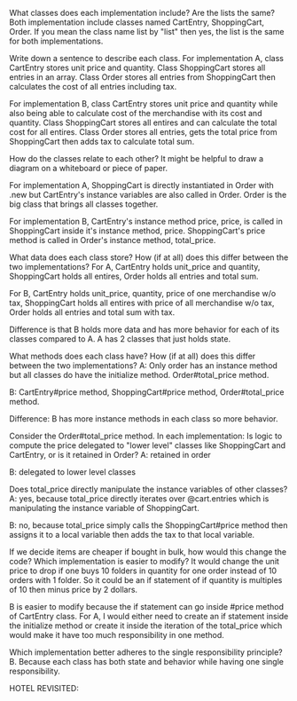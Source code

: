 What classes does each implementation include? Are the lists the same?
  Both implementation include classes named CartEntry, ShoppingCart, Order. If you mean the class name list by "list" then yes, the list is the same for both implementations.

Write down a sentence to describe each class.
  For implementation A, class CartEntry stores unit price and quantity. Class ShoppingCart stores all entries in an array. Class Order stores all entries from ShoppingCart then calculates the cost of all entries including tax.

  For implementation B, class CartEntry stores unit price and quantity while also being able to calculate cost of the merchandise with its cost and quantity. Class ShoppingCart stores all entires and can calculate the total cost for all entires. Class Order stores all entries, gets the total price from ShoppingCart then adds tax to calculate total sum.

How do the classes relate to each other? It might be helpful to draw a diagram on a whiteboard or piece of paper.

  For implementation A, ShoppingCart is directly instantiated in Order with .new but CartEntry's instance variables are also called in Order. Order is the big class that brings all classes together.

  For implementation B, CartEntry's instance method price, price, is called in ShoppingCart inside it's instance method, price. ShoppingCart's price method is called in Order's instance method, total_price.

What data does each class store? How (if at all) does this differ between the two implementations?
  For A, CartEntry holds unit_price and quantity, ShoppingCart holds all entires, Order holds all entries and total sum.

  For B, CartEntry holds unit_price, quantity,  price of one merchandise w/o tax,  ShoppingCart holds all entires with price of all merchandise w/o tax, Order holds all entries and total sum with tax.

  Difference is that B holds more data and has more behavior for each of its classes compared to A. A has 2 classes that just holds state.

What methods does each class have? How (if at all) does this differ between the two implementations?
  A: Only order has an instance method but all classes do have the initialize method. Order#total_price method.

  B: CartEntry#price method, ShoppingCart#price method, Order#total_price method.

  Difference: B has more instance methods in each class so more behavior.

Consider the Order#total_price method. In each implementation:
Is logic to compute the price delegated to "lower level" classes like ShoppingCart and CartEntry, or is it retained in Order?
  A: retained in order

  B: delegated to lower level classes

Does total_price directly manipulate the instance variables of other classes?
  A: yes, because total_price directly iterates over @cart.entries which is manipulating the instance variable of ShoppingCart.

  B: no, because total_price simply calls the ShoppingCart#price method then assigns it to a local variable then adds the tax to that local variable.

If we decide items are cheaper if bought in bulk, how would this change the code? Which implementation is easier to modify?
  It would change the unit price to drop if one buys 10 folders in quantity for one order instead of 10 orders with 1 folder. So it could be an if statement of if quantity is multiples of 10 then minus price by 2 dollars.

  B is easier to modify because the if statement can go inside #price method of CartEntry class. For A, I would either need to create an if statement inside the initialize method or create it inside the iteration of the total_price which would make it have too much responsibility in one method.

Which implementation better adheres to the single responsibility principle?
  B. Because each class has both state and behavior while having one single responsibility.

HOTEL REVISITED:

